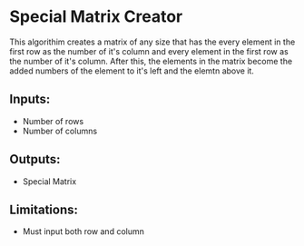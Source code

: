 # Special Matrix Creator

This algorithim creates a matrix of any size that has the every element in the first row as the number of it's column and every element in the first row as the number of it's column. After this, the elements in the matrix become the added numbers of the element to it's left and the elemtn above it. 

## Inputs:
- Number of rows
- Number of columns

## Outputs:
- Special Matrix

## Limitations:
- Must input both row and column
